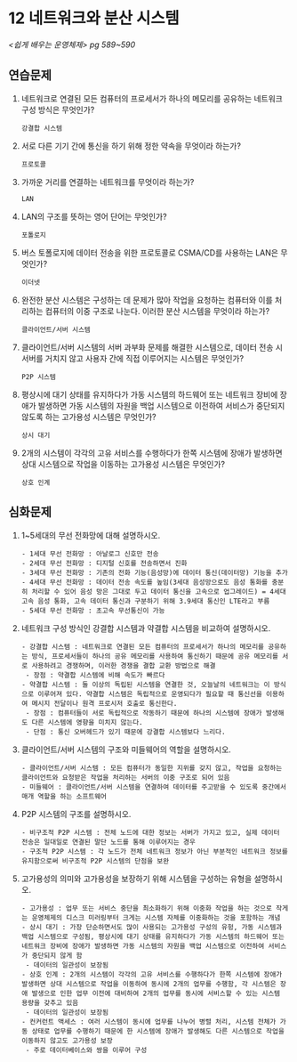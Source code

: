 # 12 네트워크와 분산 시스템

*<쉽게 배우는 운영체제> pg 589~590*



## 연습문제

1. 네트워크로 연결된 모든 컴퓨터의 프로세서가 하나의 메모리를 공유하는 네트워크 구성 방식은 무엇인가?

   ```
   강결합 시스템
   ```

2. 서로 다른 기기 간에 통신을 하기 위해 정한 약속을 무엇이라 하는가?

   ```
   프로토콜
   ```

3. 가까운 거리를 연결하는 네트워크를 무엇이라 하는가?

   ```
   LAN
   ```

4. LAN의 구조를 뜻하는 영어 단어는 무엇인가?

   ```
   포톨로지
   ```

5. 버스 토폴로지에 데이터 전송을 위한 프로토콜로 CSMA/CD를 사용하는 LAN은 무엇인가?

   ```
   이더넷
   ```

6. 완전한 분산 시스템은 구성하는 데 문제가 많아 작업을 요청하는 컴퓨터와 이를 처리하는 컴퓨터의 이중 구조로 나눈다. 이러한 분산 시스템을 무엇이라 하는가? 

   ```
   클라이언트/서버 시스템
   ```

7. 클라이언트/서버 시스템의 서버 과부화 문제를 해결한 시스템으로, 데이터 전송 시 서버를 거치지 않고 사용자 간에 직접 이루어지는 시스템은 무엇인가?

   ```
   P2P 시스템
   ```

8. 평상시에 대기 상태를 유지하다가 가동 시스템의 하드웨어 또는 네트워크 장비에 장애가 발생하면 가동 시스템의 자원을 백업 시스템으로 이전하여 서비스가 중단되지 않도록 하는 고가용성 시스템은 무엇인가?

   ```
   상시 대기
   ```

9. 2개의 시스템이 각각의 고유 서비스를 수행하다가 한쪽 시스템에 장애가 발생하면 상대 시스템으로 작업을 이동하는 고가용성 시스템은 무엇인가?

   ```
   상호 인계
   ```




## 심화문제

1. 1~5세대의 무선 전화망에 대해 설명하시오.

   ```
   - 1세대 무선 전화망 : 아날로그 신호만 전송
   - 2세대 무선 전화망 : 디지털 신호를 전송하면서 진화
   - 3세대 무선 전화망 : 기존의 전화 기능(음성망)에 데이터 통신(데이터망) 기능을 추가
   - 4세대 무선 전화망 : 데이터 전송 속도를 높임(3세대 음성망으로도 음성 통화를 충분히 처리할 수 있어 음성 망은 그대로 두고 데이터 통신을 고속으로 업그레이드) = 4세대 고속 음성 통화, 고속 데이터 통신과 구분하기 위해 3.9세대 통신인 LTE라고 부름
   - 5세대 무선 전화망 : 초고속 무선통신이 가능
   ```

2. 네트워크 구성 방식인 강결합 시스템과 약결합 시스템을 비교하여 설명하시오.

   ```
   - 강결합 시스템 : 네트워크로 연결된 모든 컴퓨터의 프로세서가 하나의 메모리를 공유하는 방식, 프로세서들이 하나의 공유 메모리를 사용하여 통신하기 때문에 공유 메모리를 서로 사용하려고 경쟁하며, 이러한 경쟁을 결합 교환 방법으로 해결
   	- 장점 : 약결합 시스템에 비해 속도가 빠르다
   - 약결합 시스템 : 둘 이상의 독립된 시스템을 연결한 것, 오늘날의 네트워크는 이 방식으로 이루어져 있다. 약결합 시스템은 독립적으로 운영되다가 필요할 때 통신선을 이용하여 메시지 전달이나 원격 프로시저 호출로 통신한다.
   	- 장점 : 컴퓨터들이 서로 독립적으로 작동하기 때문에 하나의 시스템에 장애가 발생해도 다른 시스템에 영향을 미치지 않는다.
   	- 단점 : 통신 오버헤드가 있기 때문에 강결합 시스템보다 느리다.
   ```
   
3. 클라이언트/서버 시스템의 구조와 미들웨어의 역할을 설명하시오.

   ```
   - 클라이언트/서버 시스템 : 모든 컴퓨터가 동일한 지위를 갖지 않고, 작업을 요청하는 클라이언트와 요청받은 작업을 처리하는 서버의 이중 구조로 되어 있음
   - 미들웨어 : 클라이언트/서버 시스템을 연결하여 데이터를 주고받을 수 있도록 중간에서 매개 역할을 하는 소프트웨어
   ```
   
4. P2P 시스템의 구조를 설명하시오.

   ```
   - 비구조적 P2P 시스템 : 전체 노드에 대한 정보는 서버가 가지고 있고, 실제 데이터 전송은 일대일로 연결된 말단 노드를 통해 이루어지는 경우
   - 구조적 P2P 시스템 : 각 노드가 전체 네트워크 정보가 아닌 부분적인 네트워크 정보를 유지함으로써 비구조적 P2P 시스템의 단점을 보완
   ```
   
5. 고가용성의 의미와 고가용성을 보장하기 위해 시스템을 구성하는 유형을 설명하시오.

   ```
   - 고가용성 : 업무 또는 서비스 중단을 최소화하기 위해 이중화 작업을 하는 것으로 작게는 운영체제의 디스크 미러링부터 크게는 시스템 자체를 이중화하는 것을 포함하는 개념
   - 상시 대기 : 가장 단순하면서도 많이 사용되는 고가용성 구성의 유헝, 가동 시스템과 백업 시스템으로 구성됨, 평상시에 대기 상태를 유지하다가 가동 시스템의 하드웨어 또는 네트워크 장비에 장애가 발생하면 가동 시스템의 자원을 백업 시스템으로 이전하여 서비스가 중단되지 않게 함
   	- 데이터의 일관성이 보장됨
   - 상호 인계 : 2개의 시스템이 각각의 고유 서비스를 수행하다가 한쪽 시스템에 장애가 발생하면 상대 시스템으로 작업을 이동하여 동시에 2개의 업무를 수행함, 각 시스템은 장애 발생으로 인한 업무 이전에 대비하여 2개의 업무를 동시에 서비스할 수 있는 시스템 용량을 갖추고 있음
   	- 데이터의 일관성이 보장됨
   - 컨커런트 액세스 : 여러 시스템이 동시에 업무를 나누어 병렬 처리, 시스템 전체가 가동 상태로 업무를 수행하기 때문에 한 시스템에 장애가 발생해도 다른 시스템으로 작업을 이동하지 않고도 고가용성 보장
   	- 주로 데이터베이스와 쌍을 이루어 구성
   ```

